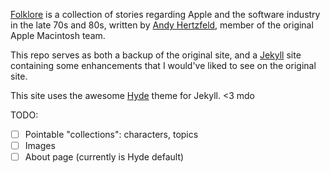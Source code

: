 [Folklore](http://www.folklore.org/) is a collection of stories regarding Apple and the software industry in the late 70s and 80s, written by [Andy Hertzfeld](http://en.wikipedia.org/wiki/Andy_Hertzfeld), member of the original Apple Macintosh team.

This repo serves as both a backup of the original site, and a [Jekyll](http://jekyllrb.com/) site containing some enhancements that I would've liked to see on the original site.

This site uses the awesome [Hyde](https://github.com/poole/hyde) theme for Jekyll. <3 mdo

TODO:

- [ ] Pointable "collections": characters, topics
- [ ] Images
- [ ] About page (currently is Hyde default)
